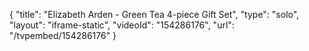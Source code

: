 {
    "title": "Elizabeth Arden - Green Tea 4-piece Gift Set",
    "type": "solo",
    "layout": "iframe-static",
    "videoId": "154286176",
    "url": "\/tvpembed\/154286176"
}